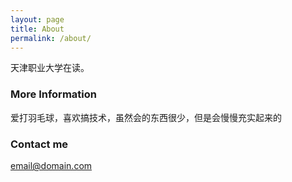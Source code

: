 ```yaml
---
layout: page
title: About
permalink: /about/
---
```


天津职业大学在读。

### More Information

爱打羽毛球，喜欢搞技术，虽然会的东西很少，但是会慢慢充实起来的

### Contact me

[email@domain.com](mailto:countstarss@163.com)
